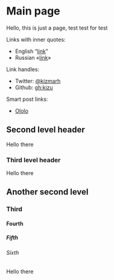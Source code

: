 # Main page

Hello, this is just a page, test test for test

Links with inner quotes:

- English “[link](#x)”
- Russian «[link](#x)»

Link handles:

- Twitter: [@kizmarh](@kizmarh)
- Github: [gh:kizu](gh:kizu)

Smart post links:

- [Ololo](:ololo-lolo_lolo)

## Second level header

Hello there

### Third level header

Hello there

## Another second level

### Third

#### Fourth

##### Fifth

###### Sixth

Hello there
